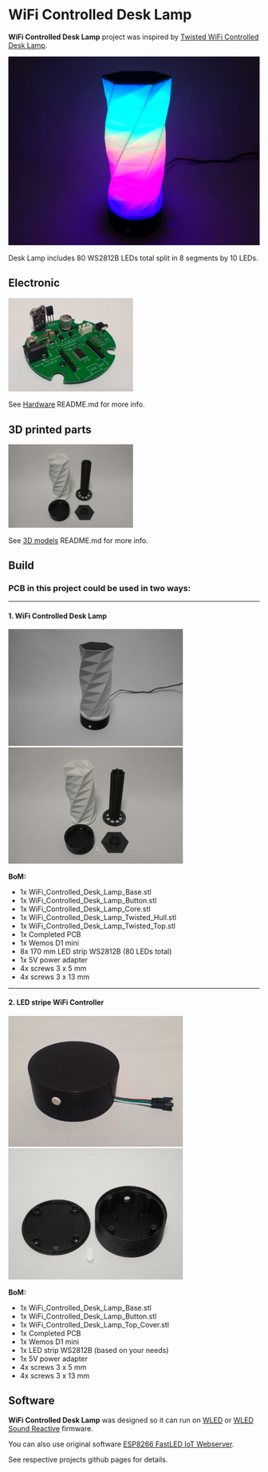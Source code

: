 # WiFi Controlled Desk Lamp

**WiFi Controlled Desk Lamp** project was inspired by [Twisted WiFi Controlled Desk Lamp](https://www.thingiverse.com/thing:4129249). 

<a href="Images/01.jpg" target="_blank"><img src="Images/01.jpg" width="700" alt="Schematic"></a>

Desk Lamp includes 80 WS2812B LEDs total split in 8 segments by 10 LEDs.

## Electronic
<img src="./Hardware/PCB1.jpg" width="250" alt="Schematic">

See <a href="./Hardware">Hardware</a> README.md for more info.

## 3D printed parts
<img src="Images/03.jpg" width="250" alt="Schematic">

See <a href="./3D models">3D models</a> README.md for more info.

## Build


### PCB in this project could be used in two ways:
---

#### 1. WiFi Controlled Desk Lamp

<a href="./Images/02.jpg" target="_blank"><img src="./Images/02.jpg" width="350" alt="Schematic"></a> <a href="./Images/03.jpg" target="_blank"><img src="./Images/03.jpg" width="350" alt="Schematic"></a>

**BoM:**
- 1x WiFi_Controlled_Desk_Lamp_Base.stl
- 1x WiFi_Controlled_Desk_Lamp_Button.stl
- 1x WiFi_Controlled_Desk_Lamp_Core.stl
- 1x WiFi_Controlled_Desk_Lamp_Twisted_Hull.stl
- 1x WiFi_Controlled_Desk_Lamp_Twisted_Top.stl
- 1x Completed PCB
- 1x Wemos D1 mini
- 8x 170 mm LED strip WS2812B (80 LEDs total)
- 1x 5V power adapter
- 4x screws 3 x 5 mm
- 4x screws 3 x 13 mm

---
#### 2. LED stripe WiFi Controller

<a href="./Images/10.jpg" target="_blank"><img src="./Images/10.jpg" width="350" alt="Schematic"></a> <a href="./Images/11.jpg" target="_blank"><img src="./Images/11.jpg" width="350" alt="Schematic"></a>

**BoM:**
- 1x WiFi_Controlled_Desk_Lamp_Base.stl
- 1x WiFi_Controlled_Desk_Lamp_Button.stl
- 1x WiFi_Controlled_Desk_Lamp_Top_Cover.stl
- 1x Completed PCB
- 1x Wemos D1 mini
- 1x LED strip WS2812B (based on your needs)
- 1x 5V power adapter
- 4x screws 3 x 5 mm
- 4x screws 3 x 13 mm


## Software

**WiFi Controlled Desk Lamp** was designed so it can run on [WLED](https://github.com/Aircoookie/WLED) or [WLED Sound Reactive](https://github.com/atuline/WLED) firmware.

You can also use original software [ESP8266 FastLED IoT Webserver](https://github.com/NimmLor/esp8266-fastled-iot-webserver).

See respective projects github pages for details.
